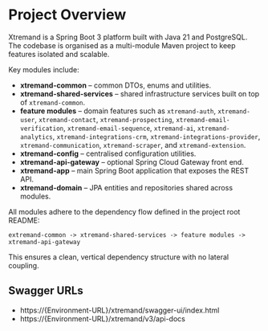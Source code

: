 # Project Overview

Xtremand is a Spring Boot 3 platform built with Java 21 and PostgreSQL. The codebase is organised as a multi-module Maven project to keep features isolated and scalable.

Key modules include:

- **xtremand-common** – common DTOs, enums and utilities.
- **xtremand-shared-services** – shared infrastructure services built on top of `xtremand-common`.
- **feature modules** – domain features such as `xtremand-auth`, `xtremand-user`, `xtremand-contact`, `xtremand-prospecting`, `xtremand-email-verification`, `xtremand-email-sequence`, `xtremand-ai`, `xtremand-analytics`, `xtremand-integrations-crm`, `xtremand-integrations-provider`, `xtremand-communication`, `xtremand-scraper`, and `xtremand-extension`.
- **xtremand-config** – centralised configuration utilities.
- **xtremand-api-gateway** – optional Spring Cloud Gateway front end.
- **xtremand-app** – main Spring Boot application that exposes the REST API.
- **xtremand-domain** – JPA entities and repositories shared across modules.

All modules adhere to the dependency flow defined in the project root README:

```
extremand-common -> xtremand-shared-services -> feature modules -> xtremand-api-gateway
```

This ensures a clean, vertical dependency structure with no lateral coupling.

## Swagger URLs
- https://{Environment-URL}/xtremand/swagger-ui/index.html
- https://{Environment-URL}/xtremand/v3/api-docs